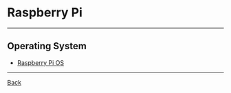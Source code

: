 # Raspberry Pi

---

## Operating System

- [Raspberry Pi OS](https://www.raspberrypi.com/software/)

---

[Back](./../HardwareBoard.md)
